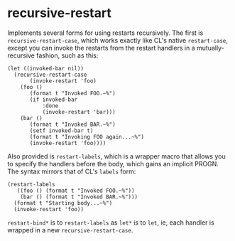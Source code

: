 # recursive-restart

Implements several forms for using restarts recursively. The first is `recursive-restart-case`, which
works exactly like CL's native `restart-case`, except you can invoke the restarts from the restart
handlers in a mutually-recursive fashion, such as this:


    (let ((invoked-bar nil))
      (recursive-restart-case
           (invoke-restart 'foo)
        (foo ()
           (format t "Invoked FOO.~%")
           (if invoked-bar
               :done
               (invoke-restart 'bar)))
        (bar ()
           (format t "Invoked BAR.~%")
           (setf invoked-bar t)
           (format t "Invoking FOO again...~%")
           (invoke-restart 'foo))))

Also provided is `restart-labels`, which is a wrapper macro that allows you to specify the handlers
before the body, which gains an implicit PROGN. The syntax mirrors that of CL's `labels` form:

    (restart-labels
       ((foo () (format t "Invoked FOO.~%"))
        (bar () (format t "Invoked BAR.~%")))
      (format t "Starting body...~%")
      (invoke-restart 'foo))

`restart-bind*` is to `restart-labels` as `let*` is to `let`, ie, each handler is wrapped in a new `recursive-restart-case`.
